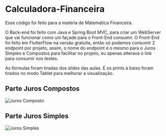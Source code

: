 # Calculadora-Financeira

Esse código foi feito para a matéria de Matemática Financeira. 

O Back-end foi feito com Java e Spring Boot MVC, para criar um WebServer que vai funcionar como um façade para o Front-End consumir. O Front-End foi feito em FlutterFlow na versão gratuita, então só podemos consumir 2 endpoint por projeto, assim, o nome do endpoint é o mesmo para o Juros Simples e Compostos para facilitar no projeto, eu apenas alterava o link para consumir nos testes.

As fórmulas foram tiradas dos slides das aulas. E os prints à baixo foram tirados no modo Tablet para melhorar a visualização.

## Parte Juros Compostos

![Juros Composto](https://github.com/RFHamster/Calculadora-Financeira/assets/71076681/ce345ecf-756c-4fa3-8389-7f2f0288c5f3)

## Parte Juros Simples

![Juros Simples](https://github.com/RFHamster/Calculadora-Financeira/assets/71076681/ce345ecf-756c-4fa3-8389-7f2f0288c5f3)

